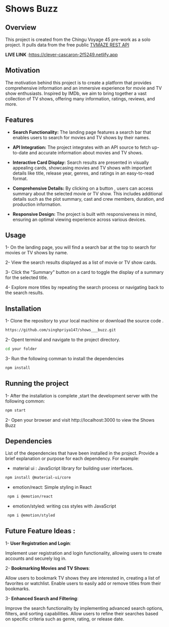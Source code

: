 # Shows Buzz
## Overview
This project is created from the Chingu Voyage 45 pre-work as a solo project. It pulls data from the free public <a href="https://www.tvmaze.com/api">TVMAZE REST API</a>

**LIVE LINK** :<a href="https://clever-cascaron-2f5249.netlify.app/">https://clever-cascaron-2f5249.netlify.app</a>
## Motivation 
The motivation behind this project is to create a platform that provides comprehensive information and an immersive experience for movie and TV show enthusiasts. Inspired by IMDb, we aim to bring together a vast collection of TV shows, offering many information, ratings, reviews, and more.
## Features
 * **Search Functionality:** The landing page features a search bar that enables users to search for movies and TV shows by their names.

* **API Integration:** The project integrates with an API source to fetch up-to-date and accurate information about movies and TV shows.

* **Interactive Card Display:**     Search results are presented in visually appealing cards, showcasing movies and TV shows with  important details like title, release year, genres, and ratings in an easy-to-read format.

* **Comprehensive Details:** By clicking on a button , users can access summary about the selected movie or TV show. This includes additional details such as the plot summary, cast and crew members, duration, and production information.

* **Responsive Design:** The project is built with responsiveness in mind, ensuring an optimal viewing experience across various devices.
 
## Usage
1- On the landing page, you will find a search bar at the top to search for movies or TV shows by name.

2- View the search results displayed as a list of movie or TV show cards.

3- Click the "Summary" button on a card to toggle the display of a summary for the selected title.

4- Explore more titles by repeating the search process or navigating back to the search results.

## Installation 

1- Clone the repository to your local machine or download the source code .

```bash
https://github.com/singhpriya147/shows___buzz.git
```

2- Opent terminal and navigate to the project directory.

```bash
cd your folder
```
3- Run the following comman to install the dependencies

```bash
npm install
```
## Running the project 

1- After the installation is complete ,start the development server with the following common:
```bash
npm start
```

2- Open your browser and visit http://localhost:3000 to view the Shows Buzz



## Dependencies 
List  of the  dependencies that have been installed in the project. Provide a brief explanation or purpose for each dependency. For example:

* material ui : JavaScript library for building user interfaces.
```bash
npm install @material-ui/core

```
* emotion/react: Simple styling in React 
```bash
 npm i @emotion/react
```
* emotion/styled: writing css styles with JavaScript
```bash
 npm i @emotion/styled
```

## Future Feature Ideas :
1- **User Registration and Login**:

Implement user registration and login functionality, allowing users to create accounts and securely log in.
    
2- **Bookmarking Movies and TV Shows**:

 Allow users to bookmark  TV shows they are interested in, creating a list of favorites or watchlist.
 Enable users to easily add or remove titles from their bookmarks.
 
3- **Enhanced Search and Filtering**:

 Improve the search functionality by implementing advanced search options, filters, and sorting capabilities.
 Allow users to refine their searches based on specific criteria such as genre, rating, or release date.


